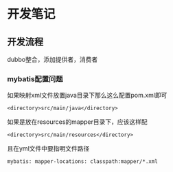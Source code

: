 # 开发笔记
## 开发流程
dubbo整合，添加提供者，消费者

### mybatis配置问题

如果映射xml文件放置java目录下那么这么配置pom.xml即可

`<directory>src/main/java</directory>`

如果是放在resources的mapper目录下，应该这样配

`<directory>src/main/resources</directory>`

且在yml文件中要指明文件路径

`mybatis:
  mapper-locations: classpath:mapper/*.xml`